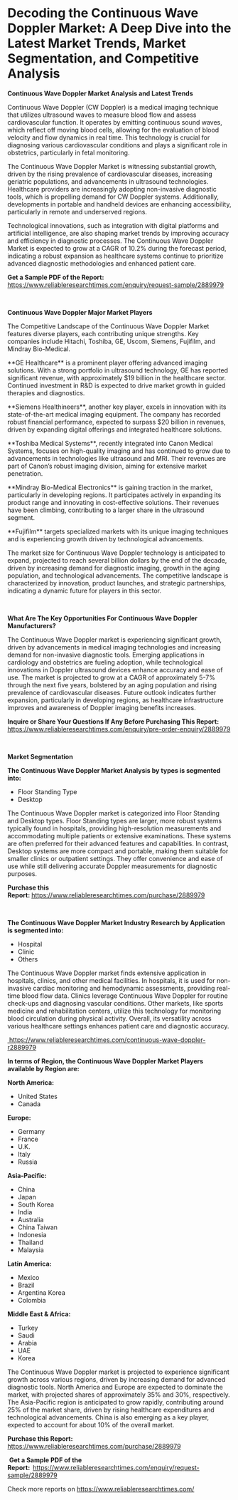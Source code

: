 <p><h1>Decoding the Continuous Wave Doppler Market: A Deep Dive into the Latest Market Trends, Market Segmentation, and Competitive Analysis</h1></p><p><strong>Continuous Wave Doppler Market Analysis and Latest Trends</strong></p>
<p><p>Continuous Wave Doppler (CW Doppler) is a medical imaging technique that utilizes ultrasound waves to measure blood flow and assess cardiovascular function. It operates by emitting continuous sound waves, which reflect off moving blood cells, allowing for the evaluation of blood velocity and flow dynamics in real time. This technology is crucial for diagnosing various cardiovascular conditions and plays a significant role in obstetrics, particularly in fetal monitoring.</p><p>The Continuous Wave Doppler Market is witnessing substantial growth, driven by the rising prevalence of cardiovascular diseases, increasing geriatric populations, and advancements in ultrasound technologies. Healthcare providers are increasingly adopting non-invasive diagnostic tools, which is propelling demand for CW Doppler systems. Additionally, developments in portable and handheld devices are enhancing accessibility, particularly in remote and underserved regions. </p><p>Technological innovations, such as integration with digital platforms and artificial intelligence, are also shaping market trends by improving accuracy and efficiency in diagnostic processes. The Continuous Wave Doppler Market is expected to grow at a CAGR of 10.2% during the forecast period, indicating a robust expansion as healthcare systems continue to prioritize advanced diagnostic methodologies and enhanced patient care.</p></p>
<p><strong>Get a Sample PDF of the Report:&nbsp;</strong> <a href="https://www.reliableresearchtimes.com/enquiry/request-sample/2889979?utm_campaign=3028&utm_medium=2&utm_source=Github&utm_content=ia&utm_term=14032025&utm_id=continuous-wave-doppler">https://www.reliableresearchtimes.com/enquiry/request-sample/2889979</a></p>
<p>&nbsp;</p>
<p><strong>Continuous Wave Doppler Major Market Players</strong></p>
<p><p>The Competitive Landscape of the Continuous Wave Doppler Market features diverse players, each contributing unique strengths. Key companies include Hitachi, Toshiba, GE, Uscom, Siemens, Fujifilm, and Mindray Bio-Medical.</p><p>**GE Healthcare** is a prominent player offering advanced imaging solutions. With a strong portfolio in ultrasound technology, GE has reported significant revenue, with approximately $19 billion in the healthcare sector. Continued investment in R&D is expected to drive market growth in guided therapies and diagnostics.</p><p>**Siemens Healthineers**, another key player, excels in innovation with its state-of-the-art medical imaging equipment. The company has recorded robust financial performance, expected to surpass $20 billion in revenues, driven by expanding digital offerings and integrated healthcare solutions.</p><p>**Toshiba Medical Systems**, recently integrated into Canon Medical Systems, focuses on high-quality imaging and has continued to grow due to advancements in technologies like ultrasound and MRI. Their revenues are part of Canon’s robust imaging division, aiming for extensive market penetration.</p><p>**Mindray Bio-Medical Electronics** is gaining traction in the market, particularly in developing regions. It participates actively in expanding its product range and innovating in cost-effective solutions. Their revenues have been climbing, contributing to a larger share in the ultrasound segment.</p><p>**Fujifilm** targets specialized markets with its unique imaging techniques and is experiencing growth driven by technological advancements. </p><p>The market size for Continuous Wave Doppler technology is anticipated to expand, projected to reach several billion dollars by the end of the decade, driven by increasing demand for diagnostic imaging, growth in the aging population, and technological advancements. The competitive landscape is characterized by innovation, product launches, and strategic partnerships, indicating a dynamic future for players in this sector.</p></p>
<p>&nbsp;</p>
<p><strong>What Are The Key Opportunities For Continuous Wave Doppler Manufacturers?</strong></p>
<p><p>The Continuous Wave Doppler market is experiencing significant growth, driven by advancements in medical imaging technologies and increasing demand for non-invasive diagnostic tools. Emerging applications in cardiology and obstetrics are fueling adoption, while technological innovations in Doppler ultrasound devices enhance accuracy and ease of use. The market is projected to grow at a CAGR of approximately 5-7% through the next five years, bolstered by an aging population and rising prevalence of cardiovascular diseases. Future outlook indicates further expansion, particularly in developing regions, as healthcare infrastructure improves and awareness of Doppler imaging benefits increases.</p></p>
<p><strong>Inquire or Share Your Questions If Any Before Purchasing This Report:</strong> <a href="https://www.reliableresearchtimes.com/enquiry/pre-order-enquiry/2889979?utm_campaign=3028&utm_medium=2&utm_source=Github&utm_content=ia&utm_term=14032025&utm_id=continuous-wave-doppler">https://www.reliableresearchtimes.com/enquiry/pre-order-enquiry/2889979</a></p>
<p>&nbsp;</p>
<p><strong>Market Segmentation</strong></p>
<p><strong>The Continuous Wave Doppler Market Analysis by types is segmented into:</strong></p>
<p><ul><li>Floor Standing Type</li><li>Desktop</li></ul></p>
<p><p>The Continuous Wave Doppler market is categorized into Floor Standing and Desktop types. Floor Standing types are larger, more robust systems typically found in hospitals, providing high-resolution measurements and accommodating multiple patients or extensive examinations. These systems are often preferred for their advanced features and capabilities. In contrast, Desktop systems are more compact and portable, making them suitable for smaller clinics or outpatient settings. They offer convenience and ease of use while still delivering accurate Doppler measurements for diagnostic purposes.</p></p>
<p><strong>Purchase this Report:&nbsp;</strong><a href="https://www.reliableresearchtimes.com/purchase/2889979?utm_campaign=3028&utm_medium=2&utm_source=Github&utm_content=ia&utm_term=14032025&utm_id=continuous-wave-doppler">https://www.reliableresearchtimes.com/purchase/2889979</a></p>
<p>&nbsp;</p>
<p><strong>The Continuous Wave Doppler Market Industry Research by Application is segmented into:</strong></p>
<p><ul><li>Hospital</li><li>Clinic</li><li>Others</li></ul></p>
<p><p>The Continuous Wave Doppler market finds extensive application in hospitals, clinics, and other medical facilities. In hospitals, it is used for non-invasive cardiac monitoring and hemodynamic assessments, providing real-time blood flow data. Clinics leverage Continuous Wave Doppler for routine check-ups and diagnosing vascular conditions. Other markets, like sports medicine and rehabilitation centers, utilize this technology for monitoring blood circulation during physical activity. Overall, its versatility across various healthcare settings enhances patient care and diagnostic accuracy.</p></p>
<p><a href="https://www.reliableresearchtimes.com/continuous-wave-doppler-r2889979?utm_campaign=3028&utm_medium=2&utm_source=Github&utm_content=ia&utm_term=14032025&utm_id=continuous-wave-doppler">&nbsp;https://www.reliableresearchtimes.com/continuous-wave-doppler-r2889979</a></p>
<p><strong>In terms of Region, the Continuous Wave Doppler Market Players available by Region are:</strong></p>
<p>
    <p> <strong> North America: </strong>
        <ul>
            <li>United States</li>
            <li>Canada</li>
        </ul>
        </p> 
    <p> <strong> Europe: </strong>
        <ul>
            <li>Germany</li>
            <li>France</li>
            <li>U.K.</li>
            <li>Italy</li>
            <li>Russia</li>
        </ul>
        </p> 
    <p> <strong> Asia-Pacific: </strong>
        <ul>
            <li>China</li>
            <li>Japan</li>
            <li>South Korea</li>
            <li>India</li>
            <li>Australia</li>
            <li>China Taiwan</li>
            <li>Indonesia</li>
            <li>Thailand</li>
            <li>Malaysia</li>
        </ul>
        </p> 
    <p> <strong> Latin America: </strong>
        <ul>
            <li>Mexico</li>
            <li>Brazil</li>
            <li>Argentina Korea</li>
            <li>Colombia</li>
        </ul>
        </p> 
    <p> <strong> Middle East & Africa: </strong>
        <ul>
            <li>Turkey</li>
            <li>Saudi</li>
            <li>Arabia</li>
            <li>UAE</li>
            <li>Korea</li>
        </ul>
    </p>
    </p>
<p><p>The Continuous Wave Doppler market is projected to experience significant growth across various regions, driven by increasing demand for advanced diagnostic tools. North America and Europe are expected to dominate the market, with projected shares of approximately 35% and 30%, respectively. The Asia-Pacific region is anticipated to grow rapidly, contributing around 25% of the market share, driven by rising healthcare expenditures and technological advancements. China is also emerging as a key player, expected to account for about 10% of the overall market.</p></p>
<p><strong>Purchase this Report: </strong><a href="https://www.reliableresearchtimes.com/purchase/2889979?utm_campaign=3028&utm_medium=2&utm_source=Github&utm_content=ia&utm_term=14032025&utm_id=continuous-wave-doppler">https://www.reliableresearchtimes.com/purchase/2889979</a></p>
<p>&nbsp;<strong>Get a Sample PDF of the Report:&nbsp;&nbsp;</strong><a href="https://www.reliableresearchtimes.com/enquiry/request-sample/2889979?utm_campaign=3028&utm_medium=2&utm_source=Github&utm_content=ia&utm_term=14032025&utm_id=continuous-wave-doppler">https://www.reliableresearchtimes.com/enquiry/request-sample/2889979</a></p>
<p><strong></strong></p>
<p>Check more reports on <a href="https://www.reliableresearchtimes.com/?utm_campaign=3028&utm_medium=2&utm_source=Github&utm_content=ia&utm_term=14032025&utm_id=continuous-wave-doppler">https://www.reliableresearchtimes.com/</a></p>